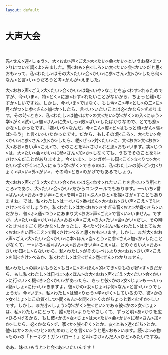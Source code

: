 ```yaml
---
layout: default
---
```


# 大声大会

&nbsp;

先<せん>週<しゅう>、大<おお>声<ごえ>大<たい>会<かい>というお祭<まつ>りについて読<よ>みました。面<おも>白<しろ>い大<たい>会<かい>だと思<おも>って、私<わたし>はその大<たい>会<かい>に参<さん>加<か>したら何<なん>と言<い>うだろうと考<かんが>えました。

大<おお>声<ごえ>大<たい>会<かい>は嫌<いや>なことを忘<わす>れるためですが、今<いま>、特<とく>に忘<わす>れたいことがないから、ちょっと難<むずか>しいですね。しかし、今<いま>ではなく、もし今<こ>年<とし>の二<に>月<がつ>に参<さん>加<か>したら、言<い>いたいことは必<かなら>ずあります。その時<とき>、私<わたし>は他<ほか>の大<だい>学<がく>の入<にゅう>学<がく>試<し>験<けん>に失<しっ>敗<ぱい>したばかりなので、とても悲<かな>しかったです。「嫌<いや>なんだ。今<こん>度<ど>はもっと頑<がん>張<ば>ろう」と言<い>いたかったです。だから、もしその頃<ころ>、大<たい>会<かい>に参<さん>加<か>したら、絶<ぜっ>対<たい>に、大<おお>大<おお>大<おお>きい声<こえ>で、そのことを叫<さけ>ぶと思<おも>います。実<じつ>は、大<たい>会<かい>に参<さん>加<か>しなくても、うちでそのことを叫<さけ>んだことがありますよ。今<いま>、シンガポール国<こく>立<りつ>大<だい>学<がく>に入<にゅう>学<がく>できるのは、私<わたし>の努<ど>力<りょく>以<い>外<がい>、その時<とき>のかげでもあるでしょう。

大<おお>声<ごえ>大<たい>会<かい>は忘<わす>れたいことを言<い>う所<ところ>であり、大<たい>会<かい>だからコンクールでもあります。一<いち>番<ばん>大<おお>きい声<こえ>を叫<さけ>ぶ人<ひと>を探<さが>すこともありますね。では、私<わたし>は一<いち>番<ばん>大<おお>きい声<こえ>で叫<さけ>べるでしょうか。私<わたし>は大<おお>きすぎる音<おと>が嫌<きら>いだから、普<ふ>通<つう>にあまり大<おお>声<ごえ>で言<い>いません。ですが、大<たい>会<かい>は大<おお>声<ごえ>の大<たい>会<かい>だし、その時<とき>はすごく悲<かな>しかったし、多<た>分<ぶん>私<わたし>はとても大<おお>きい声<こえ>で叫<さけ>べると思<おも>います。しかし、まだ大<おお>声<ごえ>大<たい>会<かい>に本<ほん>当<とう>に参<さん>加<か>したことがなくて、一<いち>番<ばん>大<おお>きい声<こえ>は、どのぐらい大<おお>きいか知<し>らないから、私<わたし>がそのレベルより大<おお>きい声<こえ>を叫<さけ>べるか、私<わたし>は全<ぜん>然<ぜん>わかりません。

私<わたし>の妹<いもうと>も日<に>本<ほん>的<てき>なものが好<す>きだから、もし私<わたし>は日<に>本<ほん>の大<おお>声<ごえ>大<たい>会<かい>に行<い>く機<き>会<かい>があったら、きっと彼<かの>女<じょ>も一<いっ>緒<しょ>に行<い>きますよ。彼<かの>女<じょ>は何<なん>と言<い>うでしょうか。今<いま>、私<わたし>は留<りゅう>学<がく>しているので、彼<かの>女<じょ>にこの質<しつ>問<もん>を聞<き>くのがちょっと難<むずか>しいです。しかし、まだ小<しょう>学<がく>生<せい>である彼<かの>女<じょ>は、私<わたし>にとって、誰<だれ>よりもやさしくて、ずっと明<あ>かりを広<ひろ>げるから、もし彼<かの>女<じょ>は大<たい>会<かい>に参<さん>加<か>したら、必<かなら>ず、家<か>族<ぞく>とか、友<とも>達<だち>とか、他<ほか>の人<ひと>のためのことを言<い>うと思<おも>います。読<よ>み物<もの>の「トーホク！ガンバロー！」と叫<さけ>んだ人<ひと>みたいですね。

ああ、妹<いもうと>と会<あ>いたいんです！
